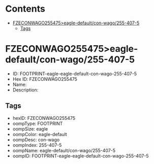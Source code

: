 



Contents
========

* [FZECONWAGO255475>eagle-default/con-wago/255-407-5](#fzeconwago255475eagle-defaultcon-wago255-407-5)
	* [Tags](#tags)

# FZECONWAGO255475>eagle-default/con-wago/255-407-5

- ID: FOOTPRINT-eagle-eagle-default-con-wago-255-407-5
- Hex ID: FZECONWAGO255475
- Name: 
- Description: 

## Tags

- hexID: FZECONWAGO255475
- oompType: FOOTPRINT
- oompSize: eagle
- oompColor: eagle-default
- oompDesc: con-wago
- oompIndex: 255-407-5
- oompName: eagle-default/con-wago/255-407-5
- oompID: FOOTPRINT-eagle-eagle-default-con-wago-255-407-5
